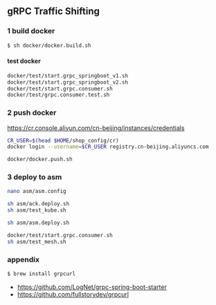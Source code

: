 ## gRPC Traffic Shifting

### 1 build docker
```sh
$ sh docker/docker.build.sh
```

#### test docker
```sh
docker/test/start.grpc_springboot_v1.sh
docker/test/start.grpc_springboot_v2.sh
docker/test/start.grpc.consumer.sh
docker/test/grpc.consumer.test.sh
```

### 2 push docker
https://cr.console.aliyun.com/cn-beijing/instances/credentials
```sh
CR_USER=$(head $HOME/shop_config/cr)
docker login --username=$CR_USER registry.cn-beijing.aliyuncs.com
```

```sh
docker/docker.push.sh
```

### 3 deploy to asm
```sh
nano asm/asm.config
```

```sh
sh asm/ack.deploy.sh
sh asm/test_kube.sh
```

```sh
sh asm/asm.deploy.sh

docker/test/start.grpc.consumer.sh
sh asm/test_mesh.sh
```

### appendix
```sh
$ brew install grpcurl
```

- https://github.com/LogNet/grpc-spring-boot-starter
- https://github.com/fullstorydev/grpcurl